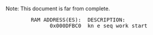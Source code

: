 Note: This document is far from complete.
<pre>
        RAM ADDRESS(ES):  DESCRIPTION:                                                  NOTES:
              0x000DFBC0  kn_e_seq_work start                                           Start of memory region for step data in edit mode
</pre>
